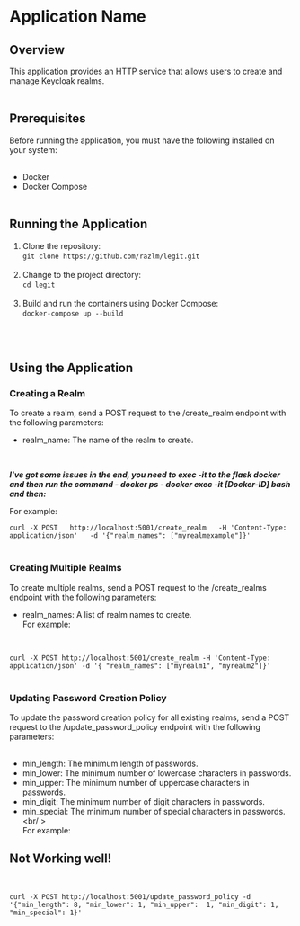# Application Name<br />
## Overview<br />
This application provides an HTTP service that allows users to create and manage Keycloak realms.
<br /><br />
## Prerequisites<br />
Before running the application, you must have the following installed on your system:<br /><br />

- Docker<br />
- Docker Compose<br /><br />
## Running the Application<br />
1. Clone the repository:<br />
`git clone https://github.com/razlm/legit.git`
<br /><br />
2. Change to the project directory:<br />
` cd legit `
<br /><br />
3. Build and run the containers using Docker Compose:<br />
` docker-compose up --build `

<br /><br />
## Using the Application<br />
### Creating a Realm<br />
To create a realm, send a POST request to the /create_realm endpoint with the following parameters:
<br />
- realm_name: The name of the realm to create.
<br />

***I've got some issues in the end, you need to exec -it to the flask docker and then run the command - docker ps - docker exec -it \[Docker-ID\] bash and then:*** <br />

For example:<br />

` curl -X POST   http://localhost:5001/create_realm   -H 'Content-Type: application/json'   -d '{"realm_names": ["myrealmexample"]}' `<br /><br />

### Creating Multiple Realms<br />

To create multiple realms, send a POST request to the /create_realms endpoint with the following parameters:
<br />
- realm_names: A list of realm names to create.<br />
For example:
<br />

` curl -X POST http://localhost:5001/create_realm -H 'Content-Type: application/json' -d '{ "realm_names": ["myrealm1", "myrealm2"]}' `<br /><br />

### Updating Password Creation Policy<br />
To update the password creation policy for all existing realms, send a POST request to the 
/update_password_policy endpoint with the following parameters:
<br /><br />
- min_length: The minimum length of passwords.
- min_lower: The minimum number of lowercase characters in passwords.
- min_upper: The minimum number of uppercase characters in passwords.
- min_digit: The minimum number of digit characters in passwords.
- min_special: The minimum number of special characters in passwords.
<br/ ><br />
For example:

## Not Working well!
<br />

`curl -X POST http://localhost:5001/update_password_policy -d '{"min_length": 8, "min_lower": 1, "min_upper": 
1, "min_digit": 1, "min_special": 1}'`
<br />

